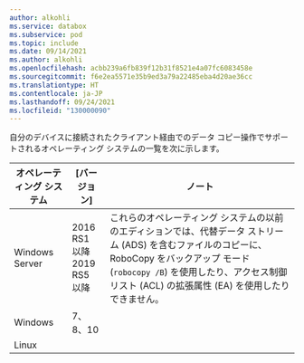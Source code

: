 ```yaml
---
author: alkohli
ms.service: databox
ms.subservice: pod
ms.topic: include
ms.date: 09/14/2021
ms.author: alkohli
ms.openlocfilehash: acbb239a6fb839f12b31f8521e4a07fc6083458e
ms.sourcegitcommit: f6e2ea5571e35b9ed3a79a22485eba4d20ae36cc
ms.translationtype: HT
ms.contentlocale: ja-JP
ms.lasthandoff: 09/24/2021
ms.locfileid: "130000090"
---
```

自分のデバイスに接続されたクライアント経由でのデータ コピー操作でサポートされるオペレーティング システムの一覧を次に示します。

| **オペレーティング システム** | **[バージョン]** | **ノート** |
| --- | --- | --- |
| Windows Server |2016 RS1 以降<br> 2019 RS5 以降 | これらのオペレーティング システムの以前のエディションでは、代替データ ストリーム (ADS) を含むファイルのコピーに、RoboCopy をバックアップ モード (`robocopy /B`) を使用したり、アクセス制御リスト (ACL) の拡張属性 (EA) を使用したりできません。 |
| Windows |7、8、10 |   |
| Linux    |         |   |

